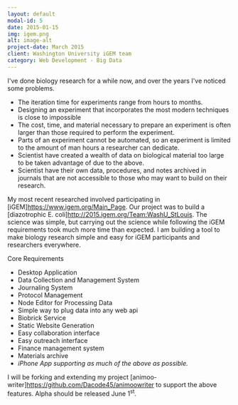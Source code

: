 ```yaml
---
layout: default
modal-id: 5
date: 2015-01-15
img: igem.png
alt: image-alt
project-date: March 2015
client: Washington University iGEM team
category: Web Development - Big Data
---
```

I've done biology research for a while now, and over the years I've noticed some problems.
* The iteration time for experiments range from hours to months.
* Designing an experiment that incorporates the most modern techniques is close to impossible
* The cost, time, and material necessary to prepare an experiment is often larger than those required to perform the experiment.
* Parts of an experiment cannot be automated, so an experiment is limited to the amount of man hours a researcher can dedicate.
* Scientist have created a wealth of data on biological material too large to be taken advantage of due to the above.
* Scientist have their own data, procedures, and notes archived in journals that are not
accessible to those who may want to build on their research.

My most recent researched involved participating in [iGEM]https://www.igem.org/Main_Page. Our
project was to build a [diazotrophic E. coli]http://2015.igem.org/Team:WashU_StLouis.
The science was simple, but carrying out the science while following the iGEM requirements
took much more time than expected. I am building a tool to make biology research simple and easy for iGEM participants and researchers everywhere.

Core Requirements
* Desktop Application
* Data Collection and Management System
* Journaling System
* Protocol Management
* Node Editor for Processing Data
* Simple way to plug data into any web api
* Biobrick Service
* Static Website Generation
* Easy collaboration interface
* Easy outreach interface
* Finance management system
* Materials archive
* *iPhone App supporting as much of the above as possible.*

I will be forking and extending my project [animoo-writer]https://github.com/Dacode45/animoowriter to
support the above features. Alpha should be released June 1<sup>st</sup>.

